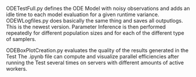 ODETestFull.py defines the ODE Model with noisy observations and adds an idle time to each model evaluation for a given runtime variance.
ODEWLogfiles.py does basically the same thing and saves all outputlogs. This is the newest version.
Parameter Inference is then performed repeatedly for different population sizes and for each of the different type of samplers.

ODEBoxPlotCreation.py evaluates the quality of the results generated in the Test
The .ipynb file can compute and visualize parallel efficiencies after running the Test several times on servers with different amounts of active workers.
